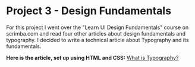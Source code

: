 # Project 3 - Design Fundamentals

For this project I went over the "Learn UI Design Fundamentals" course on scrimba.com and read four other articles about design fundamentals and typography. I decided to write a technical article about Typography and its fundamentals.

**Here is the article, set up using HTML and CSS:**
[What is Typography?](https://www.example.com)
